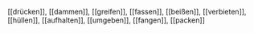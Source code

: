 [[drücken]], [[dammen]], [[greifen]], [[fassen]], [[beißen]], [[verbieten]], [[hüllen]], [[aufhalten]], [[umgeben]], [[fangen]], [[packen]]